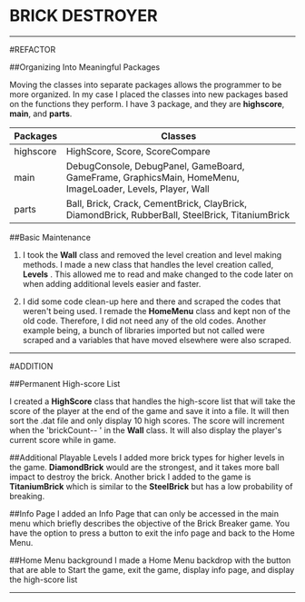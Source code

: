# BRICK DESTROYER

------------------------------------------------------------------------------------------------------------------------------------------------------------
#REFACTOR



##Organizing Into Meaningful Packages

Moving the classes into separate packages allows the programmer to be more organized. In my case I placed the classes into new packages 
based on the functions they perform. I have 3 package, and they are **highscore**, **main**, and **parts**.

| **Packages** | **Classes** |
| ----------- | ----------- |
| highscore | HighScore, Score, ScoreCompare|
| main | DebugConsole, DebugPanel, GameBoard, GameFrame, GraphicsMain, HomeMenu, ImageLoader, Levels, Player, Wall |
| parts | Ball, Brick, Crack, CementBrick, ClayBrick, DiamondBrick, RubberBall, SteelBrick, TitaniumBrick |

##Basic Maintenance 

1. I took the **Wall** class and removed the level creation and level making methods. I made a new class that handles the level creation called, **Levels** .
This allowed me to read and make changed to the code later on when adding additional levels easier and faster.
   
   
2. I did some code clean-up here and there and scraped the codes that weren't being used. I remade the **HomeMenu** class and kept non of the old code. Therefore,
I did not need any of the old codes. Another example being, a bunch of libraries imported but not called were scraped and a variables that have moved elsewhere were 
   also scraped.
   

------------------------------------------------------------------------------------------------------------------------------------------------------------
#ADDITION



##Permanent High-score List

I created a **HighScore** class that handles the high-score list that will take the score of the player at the end of the game and save it into a file. It will then 
sort the .dat file and only display 10 high scores. The score will increment when the 'brickCount-- ' in the **Wall** class. It will also display the player's current 
score while in game.

##Additional Playable Levels
I added more brick types for higher levels in the game. **DiamondBrick** would are the strongest, and it takes more ball impact to destroy the brick. Another brick I
added to the game is **TitaniumBrick** which is similar to the **SteelBrick** but has a low probability of breaking.

##Info Page
I added an Info Page that can only be accessed in the main menu which briefly describes the objective of the Brick Breaker game. You have the option to press a button to 
exit the info page and back to the Home Menu. 

##Home Menu background
I made a Home Menu backdrop with the button that are able to Start the game, exit the game, display info page, and display the high-score list

------------------------------------------------------------------------------------------------------------------------------------------------------------
